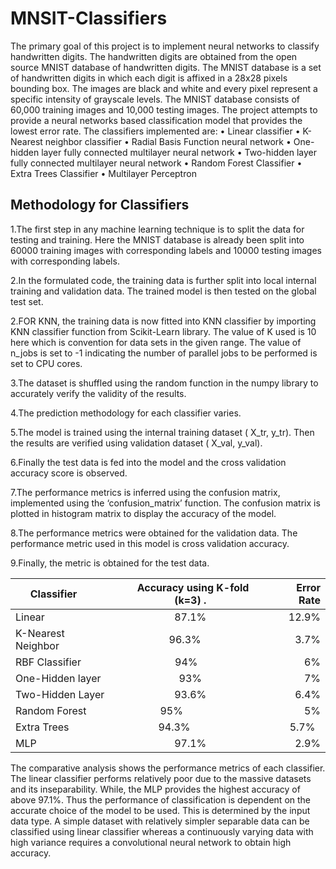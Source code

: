 # MNSIT-Classifiers
The primary goal of this project is to implement neural networks to classify handwritten digits. The handwritten digits are obtained from the open source MNIST database of handwritten digits. The MNIST database is a set of handwritten digits in which each digit is affixed in a 28x28 pixels bounding box. The images are black and white and every pixel represent a specific intensity of grayscale levels. The MNIST database consists of 60,000 training images and 10,000 testing images.
The project attempts to provide a neural networks based classification model that provides the lowest error rate. The classifiers implemented are:
•	Linear classifier
•	K-Nearest neighbor classifier
•	Radial Basis Function neural network
•	One-hidden layer fully connected multilayer neural network
•	Two-hidden layer fully connected multilayer neural network
•	Random Forest Classifier
•	Extra Trees Classifier
•	Multilayer Perceptron 

## Methodology for Classifiers  
1.The first step in any machine learning technique is to split the data for testing and training. Here the MNIST database is already been split into 60000 training images with corresponding labels and 10000 testing images with corresponding labels.

2.In the formulated code, the training data is further split into local internal training and validation data. The trained model is then tested on the global test set. 

2.FOR KNN, the training data is now fitted into KNN classifier by importing KNN classifier function from Scikit-Learn library. The value of K used is 10 here which is convention for data sets in the given range. The value of n_jobs is set to -1 indicating the number of parallel jobs to be performed is set to CPU cores.

3.The dataset is shuffled using the random function in the numpy library to accurately verify the validity of the results.

4.The prediction methodology for each classifier varies. 

5.The model is trained using the internal training dataset ( X_tr, y_tr). Then the results are verified using validation dataset ( X_val, y_val).

6.Finally the test data is fed into the model and the cross validation accuracy score is observed.
 
7.The performance metrics is inferred using the confusion matrix, implemented using the ‘confusion_matrix’ function. The confusion matrix is plotted in histogram matrix to display the accuracy of the model.

8.The performance metrics were obtained for the validation data. The performance metric used in this model is cross validation accuracy.

9.Finally, the metric is obtained for the test data.


|  Classifier        |    Accuracy using K-fold (k=3) .    | Error Rate  |
| ------------------ |:-----------------------------------:| -----------:|
| Linear             |         87.1%	                     |   12.9%     |
| K-Nearest Neighbor |          96.3%                      |    3.7%     |
| RBF Classifier     |         94%                         |      6%     |
| One-Hidden layer	 |         93%                         |      7%     |
| Two-Hidden Layer   |         93.6%	                     |    6.4%     |
| Random Forest      |         95%                         |      5%     |
| Extra Trees        |            94.3%                    |    5.7%     |
| MLP	               |         97.1%                       |    2.9%     |


The comparative analysis shows the performance metrics of each classifier. The linear classifier performs relatively poor due to the massive datasets and its inseparability. While, the MLP provides the highest accuracy of above 97.1%. Thus the performance of classification is dependent on the accurate choice of the model to be used. This is determined by the input data type. A simple dataset with relatively simpler separable data can be classified using linear classifier whereas a continuously varying data with high variance requires a convolutional neural network to obtain high accuracy.



